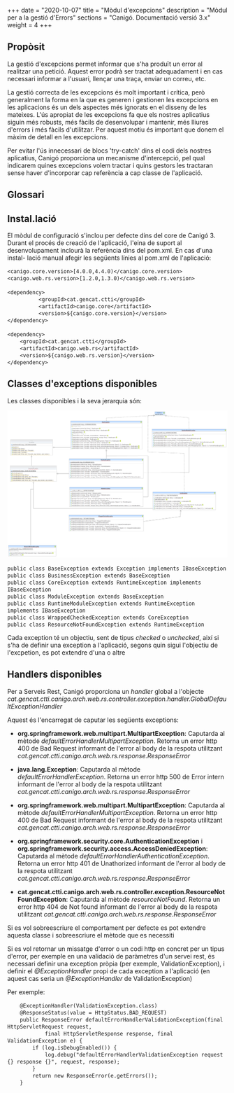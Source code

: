 +++
date        = "2020-10-07"
title       = "Mòdul d'excepcions"
description = "Mòdul per a la gestió d'Errors"
sections    = "Canigó. Documentació versió 3.x"
weight      = 4
+++

## Propòsit

La gestió d'excepcions permet informar que s'ha produït un error al realitzar una petició. Aquest error podrà ser tractat adequadament i en cas necessari informar a l'usuari, llençar una traça, enviar un correu, etc.

La gestió correcta de les excepcions és molt important i crítica, però generalment la forma en la que es generen i gestionen les excepcions en les aplicacions és un dels aspectes més ignorats en el disseny de les mateixes. L'ús apropiat de les excepcions fa que els nostres aplicatius siguin més robusts, més fàcils de desenvolupar i mantenir, més lliures d'errors i més fàcils d'utilitzar. Per aquest motiu és important que donem el màxim de detall en les excepcions.

Per evitar l'ús innecessari de blocs 'try-catch' dins el codi dels nostres aplicatius, Canigó proporciona un mecanisme d'intercepció, pel qual indicarem quines excepcions volem tractar i quins gestors les tractaran sense haver d'incorporar cap referència a cap classe de l'aplicació.

## Glossari

## Instal.lació

El mòdul de configuració s'inclou per defecte dins del core de Canigó 3. Durant el procés de creació de l'aplicació, l'eina de suport al desenvolupament inclourà la referència dins del pom.xml. En cas d'una instal- lació manual afegir les següents línies al pom.xml de l'aplicació:

```
<canigo.core.version>[4.0.0,4.4.0)</canigo.core.version>
<canigo.web.rs.version>[1.2.0,1.3.0)</canigo.web.rs.version>

<dependency>
          <groupId>cat.gencat.ctti</groupId>
          <artifactId>canigo.core</artifactId>
          <version>${canigo.core.version}</version>
</dependency>

<dependency>
	<groupId>cat.gencat.ctti</groupId>
	<artifactId>canigo.web.rs</artifactId>
	<version>${canigo.web.rs.version}</version>
</dependency>
```

## Classes d'exceptions disponibles

Les classes disponibles i la seva jerarquia són:

![Imatge de les Excepcions Definides](/related/canigo/documentacio/modul-excepcions/jerarquia_exception.png)

```
public class BaseException extends Exception implements IBaseException
public class BusinessException extends BaseException
public class CoreException extends RuntimeException implements IBaseException
public class ModuleException extends BaseException
public class RuntimeModuleException extends RuntimeException implements IBaseException
public class WrappedCheckedException extends CoreException
public class ResourceNotFoundException extends RuntimeException
```

Cada exception té un objectiu, sent de tipus *checked* o *unchecked*, així si s'ha de definir una exception a l'aplicació, segons quin sigui l'objectiu de l'excpetion, es pot extendre d'una o altre

## Handlers disponibles

Per a Serveis Rest, Canigó proporciona un *handler* global a l'objecte *cat.gencat.ctti.canigo.arch.web.rs.controller.exception.handler.GlobalDefaultExceptionHandler*

Aquest és l'encarregat de caputar les següents exceptions:

- **org.springframework.web.multipart.MultipartException**: Caputarda al mètode *defaultErrorHandlerMultipartException*. Retorna un error http 400 de Bad Request informant de l'error al body de la respota utilitzant *cat.gencat.ctti.canigo.arch.web.rs.response.ResponseError*

- **java.lang.Exception**: Caputarda al mètode *defaultErrorHandlerException*. Retorna un error http 500 de Error intern informant de l'error al body de la respota utilitzant *cat.gencat.ctti.canigo.arch.web.rs.response.ResponseError*

- **org.springframework.web.multipart.MultipartException**: Caputarda al mètode *defaultErrorHandlerMultipartException*. Retorna un error http 400 de Bad Request informant de l'error al body de la respota utilitzant *cat.gencat.ctti.canigo.arch.web.rs.response.ResponseError*

- **org.springframework.security.core.AuthenticationException** i **org.springframework.security.access.AccessDeniedException**: Caputarda al mètode *defaultErrorHandlerAuthenticationException*. Retorna un error http 401 de Unathorized informant de l'error al body de la respota utilitzant *cat.gencat.ctti.canigo.arch.web.rs.response.ResponseError*

- **cat.gencat.ctti.canigo.arch.web.rs.controller.exception.ResourceNotFoundException**: Caputarda al mètode *resourceNotFound*. Retorna un error http 404 de Not found informant de l'error al body de la respota utilitzant *cat.gencat.ctti.canigo.arch.web.rs.response.ResponseError*

Si es vol sobreescriure el comportament per defecte es pot extendre aquesta classe i sobreescriure el mètode que es necessiti

Si es vol retornar un missatge d'error o un codi http en concret per un tipus d'error, per exemple en una validació de paràmetres d'un servei rest, és necessari definir una exception pròpia (per exemple, ValidationException), i definir el *@ExceptionHandler* propi de cada exception a l'aplicació (en aquest cas seria un *@ExceptionHandler* de ValidationException)

Per exemple:
```
	@ExceptionHandler(ValidationException.class)
	@ResponseStatus(value = HttpStatus.BAD_REQUEST)
	public ResponseError defaultErrorHandlerValidationException(final HttpServletRequest request,
			final HttpServletResponse response, final ValidationException e) {
		if (log.isDebugEnabled()) {
			log.debug("defaultErrorHandlerValidationException request {} response {}", request, response);
		}
		return new ResponseError(e.getErrors());
	}
```

